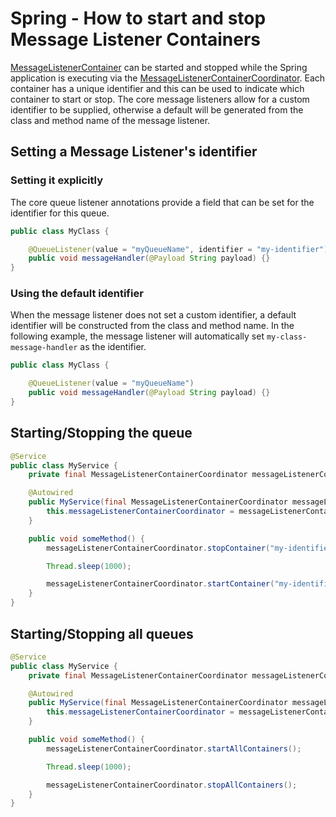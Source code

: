 # Spring - How to start and stop Message Listener Containers

[MessageListenerContainer](../../../api/src/main/java/com/jashmore/sqs/container/MessageListenerContainer.java) can be started and stopped while the Spring
application is executing via the
[MessageListenerContainerCoordinator](../../../spring/spring-api/src/main/java/com/jashmore/sqs/spring/container/MessageListenerContainerCoordinator.java).
Each container has a unique identifier and this can be used to indicate which container to start or stop. The core message listeners allow for a custom
identifier to be supplied, otherwise a default will be generated from the class and method name of the message listener.

## Setting a Message Listener's identifier

### Setting it explicitly

The core queue listener annotations provide a field that can be set for the identifier for this queue.

```java
public class MyClass {

    @QueueListener(value = "myQueueName", identifier = "my-identifier")
    public void messageHandler(@Payload String payload) {}
}
```

### Using the default identifier

When the message listener does not set a custom identifier, a default identifier will be constructed from the class and method name. In the following example,
the message listener will automatically set `my-class-message-handler` as the identifier.

```java
public class MyClass {

    @QueueListener(value = "myQueueName")
    public void messageHandler(@Payload String payload) {}
}
```

## Starting/Stopping the queue

```java
@Service
public class MyService {
    private final MessageListenerContainerCoordinator messageListenerContainerCoordinator;

    @Autowired
    public MyService(final MessageListenerContainerCoordinator messageListenerContainerCoordinator) {
        this.messageListenerContainerCoordinator = messageListenerContainerCoordinator;
    }

    public void someMethod() {
        messageListenerContainerCoordinator.stopContainer("my-identifier");

        Thread.sleep(1000);

        messageListenerContainerCoordinator.startContainer("my-identifier");
    }
}
```

## Starting/Stopping all queues

```java
@Service
public class MyService {
    private final MessageListenerContainerCoordinator messageListenerContainerCoordinator;

    @Autowired
    public MyService(final MessageListenerContainerCoordinator messageListenerContainerCoordinator) {
        this.messageListenerContainerCoordinator = messageListenerContainerCoordinator;
    }

    public void someMethod() {
        messageListenerContainerCoordinator.startAllContainers();

        Thread.sleep(1000);

        messageListenerContainerCoordinator.stopAllContainers();
    }
}
```
